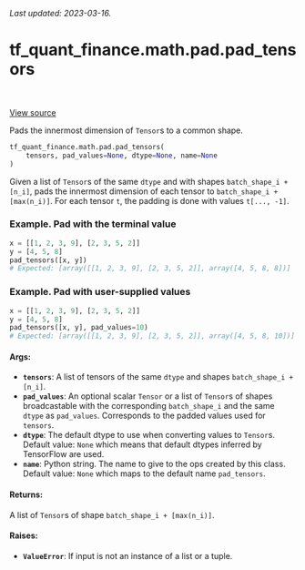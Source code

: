 <!--
This file is generated by a tool. Do not edit directly.
For open-source contributions the docs will be updated automatically.
-->

*Last updated: 2023-03-16.*

<div itemscope itemtype="http://developers.google.com/ReferenceObject">
<meta itemprop="name" content="tf_quant_finance.math.pad.pad_tensors" />
<meta itemprop="path" content="Stable" />
</div>

# tf_quant_finance.math.pad.pad_tensors

<!-- Insert buttons and diff -->

<table class="tfo-notebook-buttons tfo-api" align="left">
</table>

<a target="_blank" href="https://github.com/paolodelia99/tf-quant-finance/blob/main/tf_quant_finance/math/pad.py">View source</a>



Pads the innermost dimension of `Tensor`s to a common shape.

```python
tf_quant_finance.math.pad.pad_tensors(
    tensors, pad_values=None, dtype=None, name=None
)
```



<!-- Placeholder for "Used in" -->

Given a list of `Tensor`s of the same `dtype` and with shapes
`batch_shape_i + [n_i]`, pads the innermost dimension of each tensor to
`batch_shape_i + [max(n_i)]`. For each tensor `t`, the padding is done with
values `t[..., -1]`.

### Example. Pad with the terminal value
```python
x = [[1, 2, 3, 9], [2, 3, 5, 2]]
y = [4, 5, 8]
pad_tensors([x, y])
# Expected: [array([[1, 2, 3, 9], [2, 3, 5, 2]], array([4, 5, 8, 8])]
```

### Example. Pad with user-supplied values
```python
x = [[1, 2, 3, 9], [2, 3, 5, 2]]
y = [4, 5, 8]
pad_tensors([x, y], pad_values=10)
# Expected: [array([[1, 2, 3, 9], [2, 3, 5, 2]], array([4, 5, 8, 10])]
```

#### Args:


* <b>`tensors`</b>: A list of tensors of the same `dtype` and shapes
  `batch_shape_i + [n_i]`.
* <b>`pad_values`</b>: An optional scalar `Tensor` or a list of `Tensor`s of shapes
  broadcastable with the corresponding `batch_shape_i` and the same
  `dtype` as `pad_values`. Corresponds to the padded values used for
  `tensors`.
* <b>`dtype`</b>: The default dtype to use when converting values to `Tensor`s.
  Default value: `None` which means that default dtypes inferred by
    TensorFlow are used.
* <b>`name`</b>: Python string. The name to give to the ops created by this class.
  Default value: `None` which maps to the default name `pad_tensors`.

#### Returns:

A list of `Tensor`s of shape `batch_shape_i + [max(n_i)]`.



#### Raises:


* <b>`ValueError`</b>: If input is not an instance of a list or a tuple.